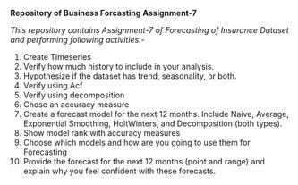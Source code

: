 **Repository of Business Forcasting Assignment-7**

*This repository contains Assignment-7 of Forecasting of Insurance Dataset and performing following activities:-*
1. Create Timeseries
2. Verify how much history to include in your analysis. 
3. Hypothesize if the dataset has trend, seasonality, or both. 
4. Verify using Acf
5. Verify using decomposition
6. Chose an accuracy measure
7. Create a forecast model for the next 12 months. Include Naive, Average, Exponential Smoothing, HoltWinters, and Decomposition (both types). 
8. Show model rank with accuracy measures
9. Choose which models and how are you going to use them for Forecasting
10. Provide the forecast for the next 12 months (point and range) and explain why you feel confident with these forecasts.
